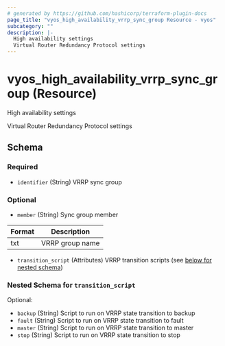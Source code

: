 ```yaml
---
# generated by https://github.com/hashicorp/terraform-plugin-docs
page_title: "vyos_high_availability_vrrp_sync_group Resource - vyos"
subcategory: ""
description: |-
  High availability settings
  Virtual Router Redundancy Protocol settings
---
```


# vyos_high_availability_vrrp_sync_group (Resource)

High availability settings

Virtual Router Redundancy Protocol settings



<!-- schema generated by tfplugindocs -->
## Schema

### Required

- `identifier` (String) VRRP sync group

### Optional

- `member` (String) Sync group member

|  Format  |  Description  |
|----------|---------------|
|  txt  |  VRRP group name  |
- `transition_script` (Attributes) VRRP transition scripts (see [below for nested schema](#nestedatt--transition_script))

<a id="nestedatt--transition_script"></a>
### Nested Schema for `transition_script`

Optional:

- `backup` (String) Script to run on VRRP state transition to backup
- `fault` (String) Script to run on VRRP state transition to fault
- `master` (String) Script to run on VRRP state transition to master
- `stop` (String) Script to run on VRRP state transition to stop
